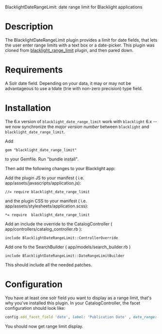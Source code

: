 BlacklightDateRangeLimit:  date range limit for Blacklight applications

# Description

The BlacklightDateRangeLimit plugin provides a limit for date fields, that lets the user enter range limits with a text box or a date-picker. This plugin was cloned from [blacklight_range_limit](https://github.com/projectblacklight/blacklight_range_limit) plugin, 
and then pared down.

# Requirements

A Solr date field. Depending on your data, it may or may not be advantageous to use a tdate (trie with non-zero precision) type field. 

# Installation

The 6.x version of `blacklight_date_range_limit` work with `blacklight` 6.x -- we now synchronize the _major version number_ between `blacklight` and `blacklight_date_range_limit`.

Add

    gem "blacklight_date_range_limit"

to your Gemfile. Run "bundle install". 

Then add the following changes to your Blacklight app:

Add the plugin JS to your manifest ( i.e. app/assets/javascripts/application.js):

    //= require blacklight_date_range_limit

and the plugin CSS to your manifest ( i.e. app/assets/stylesheets/application.scss):

    *= require  blacklight_date_range_limit


Add an include the override to the CatalogController ( app/controllers/catalog_controller.rb ):

    include BlacklightDateRangeLimit::ControllerOverride

Add one fo the SearchBuilder ( app/models/search_builder.rb )

    include BlacklightDateRangeLimit::DateRangeLimitBuilder


This should include all the needed patches. 

# Configuration

You have at least one solr field you want to display as a range limit, that's why you've installed this plugin. 
In your CatalogController, the facet configuration should look like:

```ruby
config.add_facet_field 'date', label: 'Publication Date' , date_range: true
```
  
You should now get range limit display.
